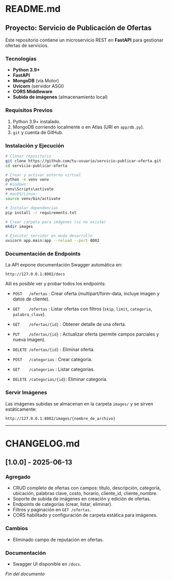 # README.md

## Proyecto: Servicio de Publicación de Ofertas

Este repositorio contiene un microservicio REST en **FastAPI** para gestionar ofertas de servicios.

### Tecnologías

* **Python 3.9+**
* **FastAPI**
* **MongoDB** (vía Motor)
* **Uvicorn** (servidor ASGI)
* **CORS Middleware**
* **Subida de imágenes** (almacenamiento local)

### Requisitos Previos

1. Python 3.9+ instalado.
2. MongoDB corriendo localmente o en Atlas (URI en `app/db.py`).
3. `git` y cuenta de GitHub.

### Instalación y Ejecución

```bash
# Clonar repositorio
git clone https://github.com/tu-usuario/servicio-publicar-oferta.git
cd servicio-publicar-oferta

# Crear y activar entorno virtual
python -m venv venv
# Windows:
venv\Scripts\activate
# macOS/Linux:
source venv/bin/activate

# Instalar dependencias
pip install -r requirements.txt

# Crear carpeta para imágenes (si no existe)
mkdir images

# Ejecutar servidor en modo desarrollo
uvicorn app.main:app --reload --port 8002
```

### Documentación de Endpoints

La API expone documentación Swagger automática en:

```
http://127.0.0.1:8002/docs
```

Allí es posible ver y probar todos los endpoints:

* `POST   /ofertas`        : Crear oferta (multipart/form-data, incluye imagen y datos de cliente).

* `GET    /ofertas`        : Listar ofertas con filtros (`skip`, `limit`, `categoria`, `palabra_clave`).

* `GET    /ofertas/{id}`   : Obtener detalle de una oferta.

* `PUT    /ofertas/{id}`   : Actualizar oferta (permite campos parciales y nueva imagen).

* `DELETE /ofertas/{id}`   : Eliminar oferta.

* `POST   /categorias`     : Crear categoría.

* `GET    /categorias`     : Listar categorías.

* `DELETE /categorias/{id}`: Eliminar categoría.

### Servir Imágenes

Las imágenes subidas se almacenan en la carpeta `images/` y se sirven estáticamente:

```
http://127.0.0.1:8002/images/{nombre_de_archivo}
```

---

# CHANGELOG.md

## \[1.0.0] - 2025-06-13

### Agregado

* CRUD completo de ofertas con campos: título, descripción, categoría, ubicación, palabras clave, costo, horario, cliente\_id, cliente\_nombre.
* Soporte de subida de imágenes en creación y edición de ofertas.
* Endpoints de categorías (crear, listar, eliminar).
* Filtros y paginación en `GET /ofertas`.
* CORS habilitado y configuración de carpeta estática para imágenes.

### Cambios

* Eliminado campo de reputación en ofertas.

### Documentación

* Swagger UI disponible en `/docs`.

*Fin del documento*
